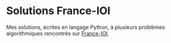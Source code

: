 # Solutions France-IOI

Mes solutions, écrites en langage Python, à plusieurs problèmes algorithmiques rencontrés sur [France-IOI](http://www.france-ioi.org).